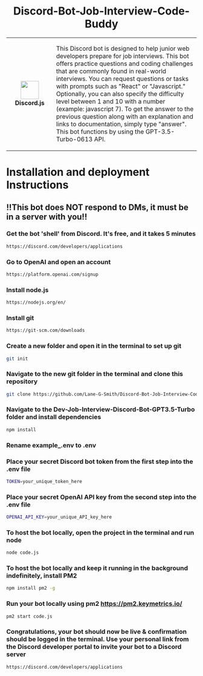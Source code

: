 <h1 align="center">Discord-Bot-Job-Interview-Code-Buddy</h1>
<table align="center">
  <tr>
    <td align="center" height="108" width="108">
        <img     src="https://camo.githubusercontent.com/2993f7180d5cc3231060f66cfa1f0f65a1d09c0efd68d08d0190902ba9200d81/68747470733a2f2f7777772e7376677265706f2e636f6d2f73686f772f3335333635352f646973636f72642d69636f6e2e737667"
        width="48"
        height="48"
        />
        <br /><strong>Discord.js</strong>
    </td>
    <td align="center" height="108">
      <p align="left">This Discord bot is designed to help junior web developers prepare for job interviews. This bot offers practice questions and coding challenges that are commonly found in real-world interviews. You can request questions or tasks with prompts such as "React" or "Javascript." Optionally, you can also specify the difficulty level between 1 and 10 with a number (example: javascript 7). To get the answer to the previous question along with an explanation and links to documentation, simply type "answer". This bot functions by using the GPT-3.5-Turbo-0613 API.
      </p>
     </td>
   </tr>
 </table>

# Installation and deployment Instructions

## !!This bot does NOT respond to DMs, it must be in a server with you!!

### Get the bot 'shell' from Discord. It's free, and it takes 5 minutes
```sh
https://discord.com/developers/applications
```
### Go to OpenAI and open an account
```sh
https://platform.openai.com/signup
```
### Install node.js
```sh
https://nodejs.org/en/
```
### Install git
```sh
https://git-scm.com/downloads
```
### Create a new folder and open it in the terminal to set up git
```sh
git init
```
### Navigate to the new git folder in the terminal and clone this repository
```sh
git clone https://github.com/Lane-G-Smith/Discord-Bot-Job-Interview-Code-Buddy.git
```
### Navigate to the Dev-Job-Interview-Discord-Bot-GPT3.5-Turbo folder and install dependencies
```sh
npm install
```
### Rename example_.env to .env
### Place your secret Discord bot token from the first step into the .env file
```sh
TOKEN=your_unique_token_here
```
### Place your secret OpenAI API key from the second step into the .env file
```sh
OPENAI_API_KEY=your_unique_API_key_here
```
### To host the bot locally, open the project in the terminal and run node
```sh
node code.js
```
### To host the bot locally and keep it running in the background indefinitely, install PM2
```sh
npm install pm2 -g
```
### Run your bot locally using pm2 https://pm2.keymetrics.io/
```sh
pm2 start code.js
```
### Congratulations, your bot should now be live & confirmation should be logged in the terminal. Use your personal link from the Discord developer portal to invite your bot to a Discord server
```sh
https://discord.com/developers/applications
```
